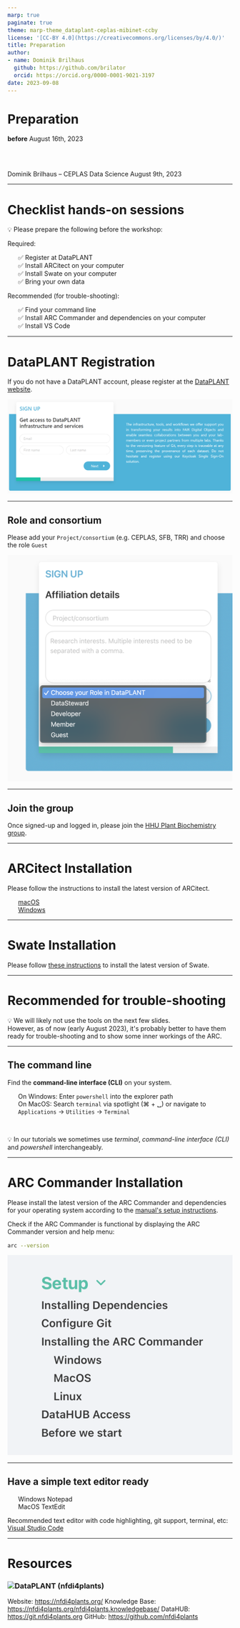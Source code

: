 ```yaml
---
marp: true
paginate: true
theme: marp-theme_dataplant-ceplas-mibinet-ccby
license: '[CC-BY 4.0](https://creativecommons.org/licenses/by/4.0/)'
title: Preparation
author:
- name: Dominik Brilhaus
  github: https://github.com/brilator
  orcid: https://orcid.org/0000-0001-9021-3197
date: 2023-09-08
---
```


# Preparation

<style scoped>section {background: none; background-color: white}</style>
<!-- _paginate: false -->

**before** August 16th, 2023

<br>
<br>

Dominik Brilhaus &ndash; CEPLAS Data Science
August 9th, 2023

---

# Checklist hands-on sessions

<style scoped>

ul{
  list-style-type: none;
}
</style>

:bulb: Please prepare the following before the workshop:

Required:

- :white_check_mark: Register at DataPLANT
- :white_check_mark: Install ARCitect on your computer
- :white_check_mark: Install Swate on your computer
- :white_check_mark: Bring your own data

Recommended (for trouble-shooting):
- :white_check_mark: Find your command line
- :white_check_mark: Install ARC Commander and dependencies on your computer
- :white_check_mark: Install VS Code

---

# DataPLANT Registration

If you do not have a DataPLANT account, please register at the <a href="https://register.nfdi4plants.org" target="_blank">DataPLANT website</a>.

![w:800](./../../../img/dataplant_registration.png)

---

## Role and consortium

Please add your `Project/consortium` (e.g. CEPLAS, SFB, TRR) and choose the role `Guest`

![bg right:40% fit](./../../../img/dataplant_registration_roles.png)

---

## Join the group

Once signed-up and logged in, please join the <a href="https://git.nfdi4plants.org/hhu-plant-biochemistry" target="_blank">HHU Plant Biochemistry group</a>.


---

# ARCitect Installation

Please follow the instructions to install the latest version of ARCitect.

- <a href="https://nfdi4plants.org/nfdi4plants.knowledgebase/docs/ARCitect-Manual/arcitect_installation_macos.html" target="_blank">macOS</a>
- <a href="https://nfdi4plants.org/nfdi4plants.knowledgebase/docs/ARCitect-Manual/arcitect_installation_windows.html" target="_blank">Windows</a>

---

# Swate Installation

Please follow <a href="https://nfdi4plants.org/nfdi4plants.knowledgebase/docs/SwateManual/Docs01-Installing-Swate.html" target="_blank">these instructions</a> to install the latest version of Swate.

---

# Recommended for trouble-shooting

:bulb: We will likely not use the tools on the next few slides.  
However, as of now (early August 2023), it's probably better to have them ready for trouble-shooting and to show some inner workings of the ARC.

---

## The command line

Find the **command-line interface (CLI)** on your system.

- On Windows: Enter `powershell` into the explorer path
- On MacOS: Search `terminal` via spotlight (&#8984; + &#9251;) or navigate to `Applications` -> `Utilities` -> `Terminal`

<br>

:bulb: In our tutorials we sometimes use *terminal*, *command-line interface (CLI)* and *powershell* interchangeably.

---

# ARC Commander Installation

Please install the latest version of the ARC Commander and dependencies for your operating system according to the <a href="https://nfdi4plants.org/nfdi4plants.knowledgebase/docs/ArcCommanderManual/index.html" target="_blank">manual's setup instructions</a>.

Check if the ARC Commander is functional by displaying the ARC Commander version and help menu:

```bash
arc --version
```

![bg right:30% width:300](./../../../img/arc-manual-setup.png)

---

## Have a simple text editor ready

- Windows Notepad
- MacOS TextEdit

Recommended text editor with code highlighting, git support, terminal, etc: <a href="https://code.visualstudio.com/" target="_blank">Visual Studio Code</a>

---

# Resources

### <img align="left" height=35px src='https://raw.githubusercontent.com/nfdi4plants/Branding/7e7d442aafeaa767b9c14a63a16e459dadcbdaaf/logos/DataPLANT/DataPLANT_logo_minimal_rounded_bg_darkblue.svg'/> DataPLANT (nfdi4plants)

Website: <a href="https://nfdi4plants.org/" target="_blank">https://nfdi4plants.org/</a>
Knowledge Base: <a href="https://nfdi4plants.org/nfdi4plants.knowledgebase/" target="_blank">https://nfdi4plants.org/nfdi4plants.knowledgebase/</a>
DataHUB: <a href="https://git.nfdi4plants.org" target="_blank">https://git.nfdi4plants.org</a>
GitHub: <a href="https://github.com/nfdi4plants" target="_blank">https://github.com/nfdi4plants</a>
